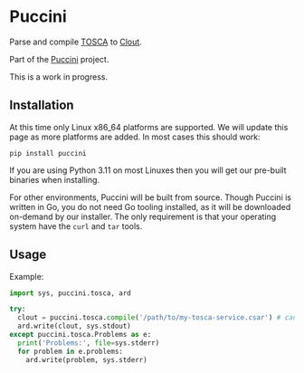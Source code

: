 Puccini
=======

Parse and compile [TOSCA](https://www.oasis-open.org/committees/tosca/)
to [Clout](https://puccini.cloud/clout/).

Part of the [Puccini](https://puccini.cloud) project.

This is a work in progress.


Installation
------------

At this time only Linux x86_64 platforms are supported. We will update this page
as more platforms are added. In most cases this should work:

    pip install puccini

If you are using Python 3.11 on most Linuxes then you will get our pre-built binaries
when installing.

For other environments, Puccini will be built from source. Though Puccini is written
in Go, you do not need Go tooling installed, as it will be downloaded on-demand by
our installer. The only requirement is that your operating system have the `curl`
and `tar` tools.


Usage
-----

Example:

```python
import sys, puccini.tosca, ard

try:
  clout = puccini.tosca.compile('/path/to/my-tosca-service.csar') # can also be a URL
  ard.write(clout, sys.stdout)
except puccini.tosca.Problems as e:
  print('Problems:', file=sys.stderr)
  for problem in e.problems:
    ard.write(problem, sys.stderr)
```
